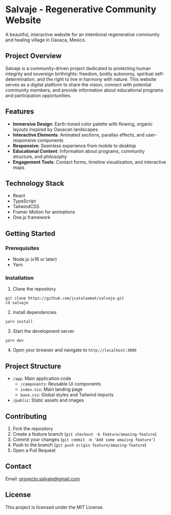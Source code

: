 # Salvaje - Regenerative Community Website

A beautiful, interactive website for an intentional regenerative community and healing village in Oaxaca, Mexico.

## Project Overview

Salvaje is a community-driven project dedicated to protecting human integrity and sovereign birthrights: freedom, bodily autonomy, spiritual self-determination, and the right to live in harmony with nature. This website serves as a digital platform to share the vision, connect with potential community members, and provide information about educational programs and participation opportunities.

## Features

- **Immersive Design**: Earth-toned color palette with flowing, organic layouts inspired by Oaxacan landscapes
- **Interactive Elements**: Animated sections, parallax effects, and user-responsive components
- **Responsive**: Seamless experience from mobile to desktop
- **Educational Content**: Information about programs, community structure, and philosophy
- **Engagement Tools**: Contact forms, timeline visualization, and interactive maps

## Technology Stack

- React
- TypeScript
- TailwindCSS
- Framer Motion for animations
- One.js framework

## Getting Started

### Prerequisites

- Node.js (v16 or later)
- Yarn

### Installation

1. Clone the repository
```
git clone https://github.com/jcatalaamat/salvaje.git
cd salvaje
```

2. Install dependencies
```
yarn install
```

3. Start the development server
```
yarn dev
```

4. Open your browser and navigate to `http://localhost:3000`

## Project Structure

- `/app`: Main application code
  - `/components`: Reusable UI components
  - `index.tsx`: Main landing page
  - `base.css`: Global styles and Tailwind imports
- `/public`: Static assets and images

## Contributing

1. Fork the repository
2. Create a feature branch (`git checkout -b feature/amazing-feature`)
3. Commit your changes (`git commit -m 'Add some amazing feature'`)
4. Push to the branch (`git push origin feature/amazing-feature`)
5. Open a Pull Request

## Contact

Email: proyecto.salvaje@gmail.com

## License

This project is licensed under the MIT License.

